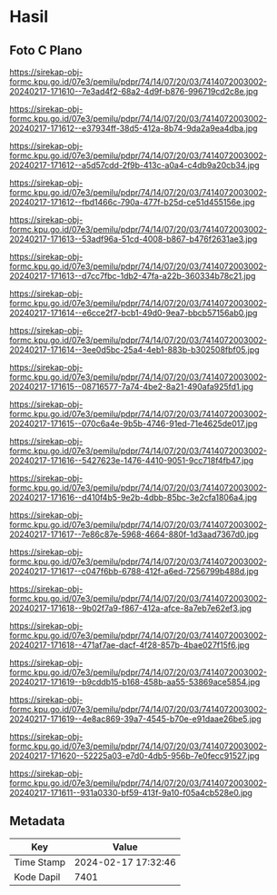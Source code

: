 # Hasil

## Foto C Plano

https://sirekap-obj-formc.kpu.go.id/07e3/pemilu/pdpr/74/14/07/20/03/7414072003002-20240217-171610--7e3ad4f2-68a2-4d9f-b876-996719cd2c8e.jpg

https://sirekap-obj-formc.kpu.go.id/07e3/pemilu/pdpr/74/14/07/20/03/7414072003002-20240217-171612--e37934ff-38d5-412a-8b74-9da2a9ea4dba.jpg

https://sirekap-obj-formc.kpu.go.id/07e3/pemilu/pdpr/74/14/07/20/03/7414072003002-20240217-171612--a5d57cdd-2f9b-413c-a0a4-c4db9a20cb34.jpg

https://sirekap-obj-formc.kpu.go.id/07e3/pemilu/pdpr/74/14/07/20/03/7414072003002-20240217-171612--fbd1466c-790a-477f-b25d-ce51d455156e.jpg

https://sirekap-obj-formc.kpu.go.id/07e3/pemilu/pdpr/74/14/07/20/03/7414072003002-20240217-171613--53adf96a-51cd-4008-b867-b476f2631ae3.jpg

https://sirekap-obj-formc.kpu.go.id/07e3/pemilu/pdpr/74/14/07/20/03/7414072003002-20240217-171613--d7cc7fbc-1db2-47fa-a22b-360334b78c21.jpg

https://sirekap-obj-formc.kpu.go.id/07e3/pemilu/pdpr/74/14/07/20/03/7414072003002-20240217-171614--e6cce2f7-bcb1-49d0-9ea7-bbcb57156ab0.jpg

https://sirekap-obj-formc.kpu.go.id/07e3/pemilu/pdpr/74/14/07/20/03/7414072003002-20240217-171614--3ee0d5bc-25a4-4eb1-883b-b302508fbf05.jpg

https://sirekap-obj-formc.kpu.go.id/07e3/pemilu/pdpr/74/14/07/20/03/7414072003002-20240217-171615--08716577-7a74-4be2-8a21-490afa925fd1.jpg

https://sirekap-obj-formc.kpu.go.id/07e3/pemilu/pdpr/74/14/07/20/03/7414072003002-20240217-171615--070c6a4e-9b5b-4746-91ed-71e4625de017.jpg

https://sirekap-obj-formc.kpu.go.id/07e3/pemilu/pdpr/74/14/07/20/03/7414072003002-20240217-171616--5427623e-1476-4410-9051-9cc718f4fb47.jpg

https://sirekap-obj-formc.kpu.go.id/07e3/pemilu/pdpr/74/14/07/20/03/7414072003002-20240217-171616--d410f4b5-9e2b-4dbb-85bc-3e2cfa1806a4.jpg

https://sirekap-obj-formc.kpu.go.id/07e3/pemilu/pdpr/74/14/07/20/03/7414072003002-20240217-171617--7e86c87e-5968-4664-880f-1d3aad7367d0.jpg

https://sirekap-obj-formc.kpu.go.id/07e3/pemilu/pdpr/74/14/07/20/03/7414072003002-20240217-171617--c047f6bb-6788-412f-a6ed-7256799b488d.jpg

https://sirekap-obj-formc.kpu.go.id/07e3/pemilu/pdpr/74/14/07/20/03/7414072003002-20240217-171618--9b02f7a9-f867-412a-afce-8a7eb7e62ef3.jpg

https://sirekap-obj-formc.kpu.go.id/07e3/pemilu/pdpr/74/14/07/20/03/7414072003002-20240217-171618--471af7ae-dacf-4f28-857b-4bae027f15f6.jpg

https://sirekap-obj-formc.kpu.go.id/07e3/pemilu/pdpr/74/14/07/20/03/7414072003002-20240217-171619--b9cddb15-b168-458b-aa55-53869ace5854.jpg

https://sirekap-obj-formc.kpu.go.id/07e3/pemilu/pdpr/74/14/07/20/03/7414072003002-20240217-171619--4e8ac869-39a7-4545-b70e-e91daae26be5.jpg

https://sirekap-obj-formc.kpu.go.id/07e3/pemilu/pdpr/74/14/07/20/03/7414072003002-20240217-171620--52225a03-e7d0-4db5-956b-7e0fecc91527.jpg

https://sirekap-obj-formc.kpu.go.id/07e3/pemilu/pdpr/74/14/07/20/03/7414072003002-20240217-171611--931a0330-bf59-413f-9a10-f05a4cb528e0.jpg


## Metadata

| Key        | Value               |
| ---------- | ------------------- |
| Time Stamp | 2024-02-17 17:32:46 |
| Kode Dapil | 7401                |



